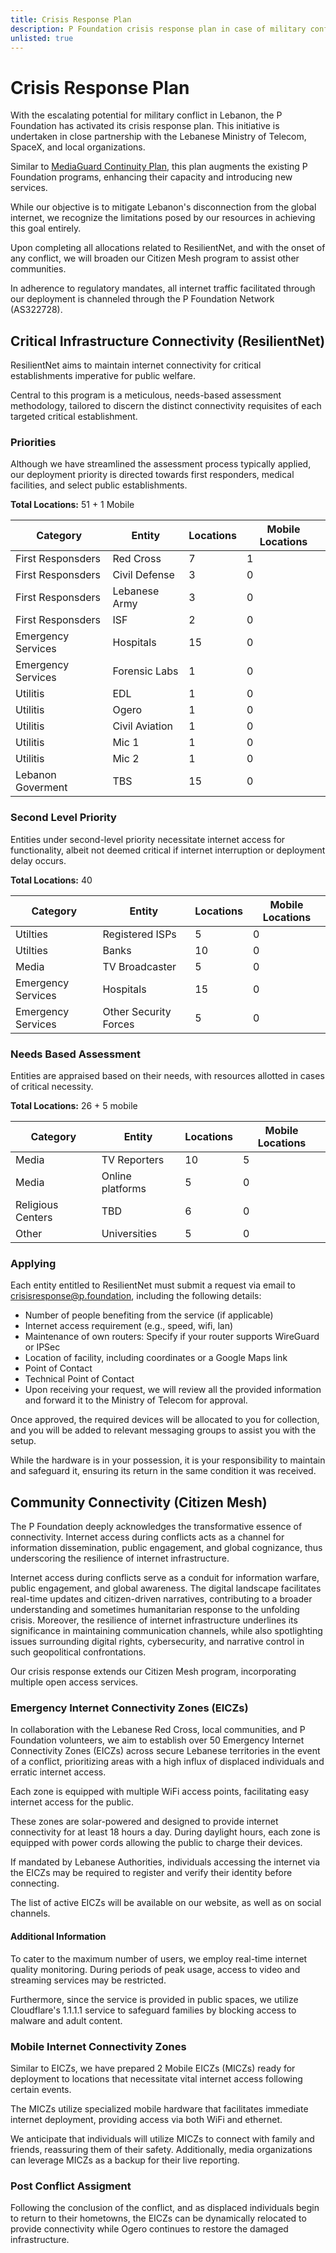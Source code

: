 ```yaml
---
title: Crisis Response Plan
description: P Foundation crisis response plan in case of military conflict in Lebanon.
unlisted: true
---
```


# Crisis Response Plan

With the escalating potential for military conflict in Lebanon, the P Foundation has activated its crisis response plan. This initiative is undertaken in close partnership with the Lebanese Ministry of Telecom, SpaceX, and local organizations.

Similar to [MediaGuard Continuity Plan](messages/mediaguard_continuity_plan), this plan augments the existing P Foundation programs, enhancing their capacity and introducing new services.

While our objective is to mitigate Lebanon's disconnection from the global internet, we recognize the limitations posed by our resources in achieving this goal entirely.

Upon completing all allocations related to ResilientNet, and with the onset of any conflict, we will broaden our Citizen Mesh program to assist other communities.

In adherence to regulatory mandates, all internet traffic facilitated through our deployment is channeled through the P Foundation Network (AS322728).

## Critical Infrastructure Connectivity (ResilientNet)

ResilientNet aims to maintain internet connectivity for critical establishments imperative for public welfare.

Central to this program is a meticulous, needs-based assessment methodology, tailored to discern the distinct connectivity requisites of each targeted critical establishment.

### Priorities

Although we have streamlined the assessment process typically applied, our deployment priority is directed towards first responders, medical facilities, and select public establishments.

**Total Locations:** 51 + 1 Mobile

| Category           | Entity         | Locations | Mobile Locations |
| ------------------ | -------------- | --------- | ---------------- |
| First Responsders  | Red Cross      | 7         | 1                |
| First Responsders  | Civil Defense  | 3         | 0                |
| First Responsders  | Lebanese Army  | 3         | 0                |
| First Responsders  | ISF            | 2         | 0                |
| Emergency Services | Hospitals      | 15        | 0                |
| Emergency Services | Forensic Labs  | 1         | 0                |
| Utilitis           | EDL            | 1         | 0                |
| Utilitis           | Ogero          | 1         | 0                |
| Utilitis           | Civil Aviation | 1         | 0                |
| Utilitis           | Mic 1          | 1         | 0                |
| Utilitis           | Mic 2          | 1         | 0                |
| Lebanon Goverment  | TBS            | 15        | 0                |

### Second Level Priority

Entities under second-level priority necessitate internet access for functionality, albeit not deemed critical if internet interruption or deployment delay occurs.

**Total Locations:** 40

| Category           | Entity                | Locations | Mobile Locations |
| ------------------ | --------------------- | --------- | ---------------- |
| Utilties           | Registered ISPs       | 5         | 0                |
| Utilties           | Banks                 | 10        | 0                |
| Media              | TV Broadcaster        | 5         | 0                |
| Emergency Services | Hospitals             | 15        | 0                |
| Emergency Services | Other Security Forces | 5         | 0                |

### Needs Based Assessment

Entities are appraised based on their needs, with resources allotted in cases of critical necessity.

**Total Locations:** 26 + 5 mobile

| Category          | Entity           | Locations | Mobile Locations |
| ----------------- | ---------------- | --------- | ---------------- |
| Media             | TV Reporters     | 10        | 5                |
| Media             | Online platforms | 5         | 0                |
| Religious Centers | TBD              | 6         | 0                |
| Other             | Universities     | 5         | 0                |

### Applying

Each entity entitled to ResilientNet must submit a request via email to crisisresponse@p.foundation, including the following details:

- Number of people benefiting from the service (if applicable)
- Internet access requirement (e.g., speed, wifi, lan)
- Maintenance of own routers: Specify if your router supports WireGuard or IPSec
- Location of facility, including coordinates or a Google Maps link
- Point of Contact
- Technical Point of Contact
- Upon receiving your request, we will review all the provided information and forward it to the Ministry of Telecom for approval.

Once approved, the required devices will be allocated to you for collection, and you will be added to relevant messaging groups to assist you with the setup.

While the hardware is in your possession, it is your responsibility to maintain and safeguard it, ensuring its return in the same condition it was received.

## Community Connectivity (Citizen Mesh)

The P Foundation deeply acknowledges the transformative essence of connectivity. Internet access during conflicts acts as a channel for information dissemination, public engagement, and global cognizance, thus underscoring the resilience of internet infrastructure.

Internet access during conflicts serve as a conduit for information warfare, public engagement, and global awareness. The digital landscape facilitates real-time updates and citizen-driven narratives, contributing to a broader understanding and sometimes humanitarian response to the unfolding crisis. Moreover, the resilience of internet infrastructure underlines its significance in maintaining communication channels, while also spotlighting issues surrounding digital rights, cybersecurity, and narrative control in such geopolitical confrontations.

Our crisis response extends our Citizen Mesh program, incorporating multiple open access services.

### Emergency Internet Connectivity Zones (EICZs)

In collaboration with the Lebanese Red Cross, local communities, and P Foundation volunteers, we aim to establish over 50 Emergency Internet Connectivity Zones (EICZs) across secure Lebanese territories in the event of a conflict, prioritizing areas with a high influx of displaced individuals and erratic internet access.

Each zone is equipped with multiple WiFi access points, facilitating easy internet access for the public.

These zones are solar-powered and designed to provide internet connectivity for at least 18 hours a day. During daylight hours, each zone is equipped with power cords allowing the public to charge their devices.

If mandated by Lebanese Authorities, individuals accessing the internet via the EICZs may be required to register and verify their identity before connecting.

The list of active EICZs will be available on our website, as well as on social channels.

#### Additional Information

To cater to the maximum number of users, we employ real-time internet quality monitoring. During periods of peak usage, access to video and streaming services may be restricted.

Furthermore, since the service is provided in public spaces, we utilize Cloudflare's 1.1.1.1 service to safeguard families by blocking access to malware and adult content.

### Mobile Internet Connectivity Zones

Similar to EICZs, we have prepared 2 Mobile EICZs (MICZs) ready for deployment to locations that necessitate vital internet access following certain events.

The MICZs utilize specialized mobile hardware that facilitates immediate internet deployment, providing access via both WiFi and ethernet.

We anticipate that individuals will utilize MICZs to connect with family and friends, reassuring them of their safety. Additionally, media organizations can leverage MICZs as a backup for their live reporting.

### Post Conflict Assigment

Following the conclusion of the conflict, and as displaced individuals begin to return to their hometowns, the EICZs can be dynamically relocated to provide connectivity while Ogero continues to restore the damaged infrastructure.
